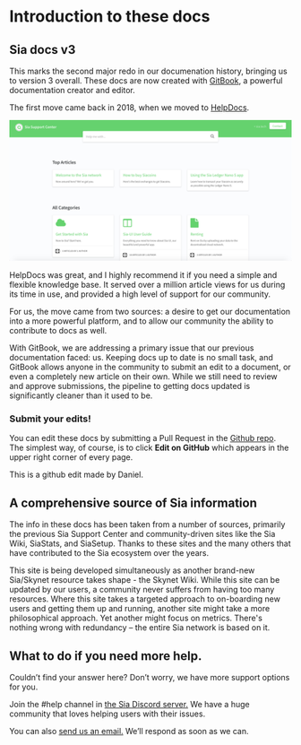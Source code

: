 # Introduction to these docs

## Sia docs v3

This marks the second major redo in our documenation history, bringing us to version 3 overall. These docs are now created with [GitBook](https://www.gitbook.com), a powerful documentation creator and editor.

The first move came back in 2018, when we moved to [HelpDocs](https://www.helpdocs.io).

![](../.gitbook/assets/sia-support-v2.png)

HelpDocs was great, and I highly recommend it if you need a simple and flexible knowledge base. It served over a million article views for us during its time in use, and provided a high level of support for our community.

For us, the move came from two sources: a desire to get our documentation into a more powerful platform, and to allow our community the ability to contribute to docs as well.

With GitBook, we are addressing a primary issue that our previous documentation faced: us. Keeping docs up to date is no small task, and GitBook allows anyone in the community to submit an edit to a document, or even a completely new article on their own. While we still need to review and approve submissions, the pipeline to getting docs updated is significantly cleaner than it used to be.

### Submit your edits!

You can edit these docs by submitting a Pull Request in the [Github repo](https://github.com/NebulousLabs/Sia-Support-Docs). The simplest way, of course, is to click **Edit on GitHub** which appears in the upper right corner of every page.

This is a github edit made by Daniel.

## A comprehensive source of Sia information

The info in these docs has been taken from a number of sources, primarily the previous Sia Support Center and community-driven sites like the Sia Wiki, SiaStats, and SiaSetup. Thanks to these sites and the many others that have contributed to the Sia ecosystem over the years.

This site is being developed simultaneously as another brand-new Sia/Skynet resource takes shape - the Skynet Wiki. While this site can be updated by our users, a community never suffers from having too many resources. Where this site takes a targeted approach to on-boarding new users and getting them up and running, another site might take a more philosophical approach. Yet another might focus on metrics. There's nothing wrong with redundancy – the entire Sia network is based on it.

## What to do if you need more help.

Couldn’t find your answer here? Don’t worry, we have more support options for you.

Join the \#help channel in [the Sia Discord server.](https://discord.gg/sia) We have a huge community that loves helping users with their issues.

You can also [send us an email.](mailto:hello@sia.tech) We’ll respond as soon as we can.
